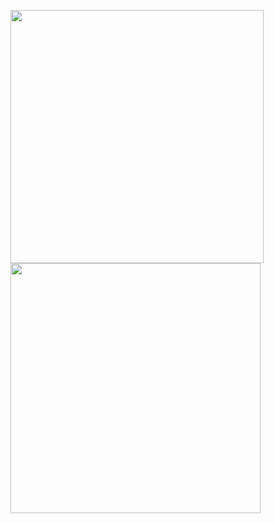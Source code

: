 <p>
  <img  src="https://github-readme-stats.vercel.app/api?username=aalperozmen&&show_icons=true&theme=radical" width=405px > 
  <img  src="https://github-readme-stats.vercel.app/api/top-langs/?username=aalperozmen&layout=compact&theme=radical" width="400px" >
</p>


